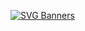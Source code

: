 [![SVG Banners](https://svg-banners.vercel.app/api?type=luminance&text1=Sergio%20Lazo%20🦎&width=500&height=200)](https://github.com/Akshay090/svg-banners)
